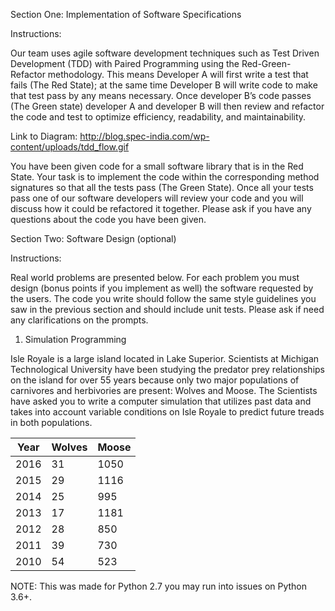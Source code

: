 Section One: Implementation of Software Specifications

Instructions:

Our team uses agile software development techniques such as 
Test Driven Development (TDD) with Paired Programming using the 
Red-Green-Refactor methodology. This means Developer A will first write
a test that fails (The Red State); at the same time Developer B will 
write code to make that test pass by any means necessary. Once 
developer B’s code passes (The Green state) developer A and 
developer B will then review and refactor the code and test to optimize 
efficiency, readability, and maintainability.
 
 Link to Diagram:
 http://blog.spec-india.com/wp-content/uploads/tdd_flow.gif
 
 You have been given code for a small software library that is in the 
 Red State. Your task is to implement the code within the corresponding
 method signatures so that all the tests pass (The Green State). 
 Once all your tests pass one of our software developers will review 
 your code and you will discuss how it could be refactored it together.
 Please ask if you have any questions about the code you have been given. 
 


 Section Two: Software Design (optional)
 
 Instructions: 
 
 Real world problems are presented below. For each 
 problem you must design (bonus points if you implement as well) the 
 software requested by the users. The code you write should follow the 
 same style guidelines you saw in the previous section and should 
 include unit tests. Please ask if need any clarifications on the prompts. 
 
 1. Simulation Programming
 
 Isle Royale is a large island located in Lake Superior. 
 Scientists at Michigan Technological University have been studying the 
 predator prey relationships on the island for over 55 years because 
 only two major populations of carnivores and herbivories are present:
 Wolves and Moose. The Scientists have asked you to write a computer 
 simulation that utilizes past data and takes into account variable 
 conditions on Isle Royale to predict future treads in both populations.
 
| Year | Wolves | Moose |
|------|--------|-------|
| 2016 | 31     | 1050  |
| 2015 | 29     | 1116  |
| 2014 | 25     | 995   |
| 2013 | 17     | 1181  |
| 2012 | 28     | 850   |
| 2011 | 39     | 730   |
| 2010 | 54     | 523   |
 
 NOTE: This was made for Python 2.7 you may run into issues on 
 Python 3.6+. 